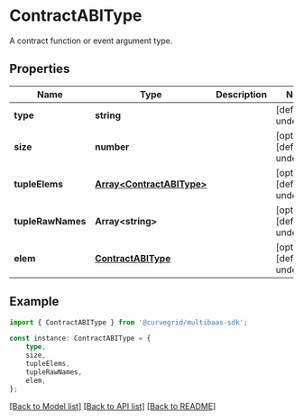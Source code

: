 # ContractABIType

A contract function or event argument type.

## Properties

Name | Type | Description | Notes
------------ | ------------- | ------------- | -------------
**type** | **string** |  | [default to undefined]
**size** | **number** |  | [optional] [default to undefined]
**tupleElems** | [**Array&lt;ContractABIType&gt;**](ContractABIType.md) |  | [optional] [default to undefined]
**tupleRawNames** | **Array&lt;string&gt;** |  | [optional] [default to undefined]
**elem** | [**ContractABIType**](ContractABIType.md) |  | [optional] [default to undefined]

## Example

```typescript
import { ContractABIType } from '@curvegrid/multibaas-sdk';

const instance: ContractABIType = {
    type,
    size,
    tupleElems,
    tupleRawNames,
    elem,
};
```

[[Back to Model list]](../README.md#documentation-for-models) [[Back to API list]](../README.md#documentation-for-api-endpoints) [[Back to README]](../README.md)
